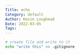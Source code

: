 ```yaml
---
Title: echo
Category: default
Author: Kevin Loughead
Date: 2022-03-05
Tags:
---
```


```bash
# create file and write to it
echo "write this" >> .gitignore
```
